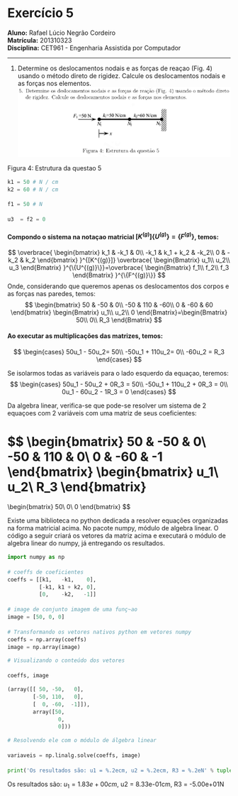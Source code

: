 # Exercício 5

**Aluno:** Rafael Lúcio Negrão Cordeiro<br/>
**Matrícula:** 201310323<br/>
**Disciplina:** CET961 - Engenharia Assistida por Computador

---
1. Determine os deslocamentos nodais e as forças de reaçao (Fig. 4) usando o método direto de rigidez. Calcule os deslocamentos nodais e as forças nos elementos.
![](exec5_structure.png)

<span class="caption">Figura 4: Estrutura da questao 5</span>

```python
k1 = 50 # N / cm
k2 = 60 # N / cm

f1 = 50 # N

u3  = f2 = 0
```

#### Compondo o sistema na notaçao matricial $[K^{(g)}]\{U^{(g)}\} = \{F^{(g)}\}$, temos:

$$
\overbrace{
    \begin{bmatrix}
        k_1 & -k_1 & 0\\
       -k_1 & k_1 + k_2 & -k_2\\
        0 & -k_2 & k_2
    \end{bmatrix}
}^{[K^{(g)}]}
\overbrace{
    \begin{Bmatrix}
        u_1\\
        u_2\\
        u_3
    \end{Bmatrix}
}^{\{U^{(g)}\}}=\overbrace{
    \begin{Bmatrix}
        f_1\\
        f_2\\
        f_3
    \end{Bmatrix}
}^{\{F^{(g)}\}}
$$
Onde, considerando que queremos apenas os deslocamentos dos corpos e as forças nas paredes, temos:
$$
\begin{bmatrix}
    50 & -50 & 0\\
    -50 & 110 & -60\\
    0 &  -60 & 60
\end{bmatrix}
\begin{Bmatrix}
    u_1\\
    u_2\\
    0
\end{Bmatrix}=\begin{Bmatrix}
    50\\
    0\\
    R_3
\end{Bmatrix}
$$

#### Ao executar as multiplicações das matrizes, temos:
$$
\begin{cases}
     50u_1 -  50u_2= 50\\
     -50u_1 + 110u_2= 0\\
     -60u_2 = R_3
\end{cases}
$$

Se isolarmos todas as variáveis para o lado esquerdo da equaçao, teremos: 
$$
\begin{cases}
    50u_1 -  50u_2 + 0R_3 = 50\\
    -50u_1 + 110u_2 + 0R_3 = 0\\
     0u_1 -  60u_2 - 1R_3 = 0
\end{cases}
$$

Da algebra linear, verifica-se que pode-se resolver um sistema de 2 equaçoes com 2 variáveis com uma matriz de seus coeficientes:

$$
\begin{bmatrix}
    50 & -50 & 0\\
    -50 &  110 & 0\\
    0  & -60 & -1
\end{bmatrix}
\begin{bmatrix}
    u_1\\
    u_2\\
    R_3
\end{bmatrix}
=
\begin{bmatrix}
    50\\
    0\\
    0
\end{bmatrix}
$$

Existe uma biblioteca no python dedicada a resolver equações organizadas na forma matricial acima. No pacote numpy, módulo de algebra linear. O código a seguir criará os vetores da matriz acima e executará o módulo de algebra linear do numpy, já entregando os resultados.

```python
import numpy as np

# coeffs de coeficientes
coeffs = [[k1,   -k1,    0],
          [-k1, k1 + k2, 0],
          [0,    -k2,   -1]]

# image de conjunto imagem de uma funç~ao
image = [50, 0, 0]

# Transformando os vetores nativos python em vetores numpy
coeffs = np.array(coeffs)
image = np.array(image)
```

```python
# Visualizando o conteúdo dos vetores

coeffs, image
```

```python
(array([[ 50, -50,   0],
        [-50, 110,   0],
        [  0, -60,  -1]]), 
        array([50,  
        		0,
        		0]))
```

```python
# Resolvendo ele com o módulo de álgebra linear

variaveis = np.linalg.solve(coeffs, image)

print('Os resultados são: u1 = %.2ecm, u2 = %.2ecm, R3 = %.2eN' % tuple(variaveis))
```
<span class="caption">Os resultados são: $u_1 = 1.83e+00cm$, u2 = 8.33e-01cm, R3 = -5.00e+01N</span>